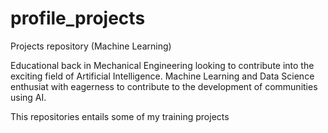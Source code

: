 # profile_projects
Projects repository (Machine Learning)

Educational back in Mechanical Engineering looking to contribute into the exciting field of Artificial Intelligence.
Machine Learning and Data Science enthusiat with eagerness to contribute to the development of communities using AI. 

This repositories entails some of my training projects 
